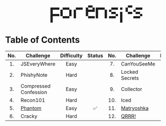 ```
                    ▗▄▄▄▖ ▄▄▄   ▄▄▄ ▗▞▀▚▖▄▄▄▄   ▄▄▄ ▄ ▗▞▀▘ ▄▄▄ 
                    ▐▌   █   █ █    ▐▛▀▀▘█   █ ▀▄▄  ▄ ▝▚▄▖▀▄▄  
                    ▐▛▀▀▘▀▄▄▄▀ █    ▝▚▄▄▖█   █ ▄▄▄▀ █     ▄▄▄▀ 
                    ▐▌                              █          
```

# Table of Contents

|No.|Challenge|Difficulty|Status|No.|Challenge|Difficulty|Status|
|:--:|----|:--:|:--:|:--:|----|:--:|:--:|
|1.|JSEveryWhere|Easy||7.|CanYouSeeMe|Hard||
|2.|PhishyNote|Hard||8.|Locked Secrets|Medium||
|3.|Compressed Confession|Easy||9.|Collector|Medium||
|4.|Recon101|Hard||10.|Iced|Hard||
|5.|[Phantom](Phantom/)|Easy|✅|11.|[Matryoshka](Matryoshka/)|Medium|✅|
|6.|Cracky|Hard||12.|[QRRR!](QRRR!/)|Easy|✅|